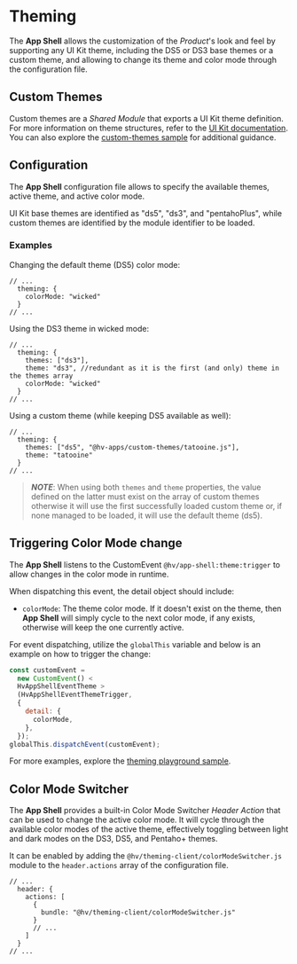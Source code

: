 # Theming

The **App Shell** allows the customization of the _Product_'s look and feel by supporting any UI Kit theme, including the DS5 or DS3 base themes or a custom theme, and allowing to change its theme and color mode through the configuration file.

## Custom Themes

Custom themes are a _Shared Module_ that exports a UI Kit theme definition. For more information on theme structures, refer to the [UI Kit documentation](https://lumada-design.github.io/uikit/master/?path=/docs/guides-theming--main). You can also explore the [custom-themes sample](../client/samples/custom-themes) for additional guidance.

## Configuration

The **App Shell** configuration file allows to specify the available themes, active theme, and active color mode.

UI Kit base themes are identified as "ds5", "ds3", and "pentahoPlus", while custom themes are identified by the module identifier to be loaded.

### Examples

Changing the default theme (DS5) color mode:

```jsonc
// ...
  theming: {
    colorMode: "wicked"
  }
// ...
```

Using the DS3 theme in wicked mode:

```jsonc
// ...
  theming: {
    themes: ["ds3"],
    theme: "ds3", //redundant as it is the first (and only) theme in the themes array
    colorMode: "wicked"
  }
// ...
```

Using a custom theme (while keeping DS5 available as well):

```jsonc
// ...
  theming: {
    themes: ["ds5", "@hv-apps/custom-themes/tatooine.js"],
    theme: "tatooine"
  }
// ...
```

> **_NOTE_**: When using both `themes` and `theme` properties, the value defined on the latter must exist on the array of custom themes otherwise it will use the first successfully loaded custom theme or, if none managed to be loaded, it will use the default theme (ds5).

## Triggering Color Mode change

The **App Shell** listens to the CustomEvent `@hv/app-shell:theme:trigger` to allow changes in the color mode in runtime.

When dispatching this event, the detail object should include:

- `colorMode`: The theme color mode. If it doesn't exist on the theme, then **App Shell** will simply cycle to the next color mode, if any exists, otherwise will keep the one currently active.

For event dispatching, utilize the `globalThis` variable and below is an example on how to trigger the change:

```javascript
const customEvent =
  new CustomEvent() <
  HvAppShellEventTheme >
  (HvAppShellEventThemeTrigger,
  {
    detail: {
      colorMode,
    },
  });
globalThis.dispatchEvent(customEvent);
```

For more examples, explore the [theming playground sample](../client/samples/default-app/src/pages/Theming/Theming.tsx).

## Color Mode Switcher

The **App Shell** provides a built-in Color Mode Switcher _Header Action_ that can be used to change the active color mode. It will cycle through the available color modes of the active theme, effectively toggling between light and dark modes on the DS3, DS5, and Pentaho+ themes.

It can be enabled by adding the `@hv/theming-client/colorModeSwitcher.js` module to the `header.actions` array of the configuration file.

```jsonc
// ...
  header: {
    actions: [
      {
        bundle: "@hv/theming-client/colorModeSwitcher.js"
      }
      // ...
    ]
  }
// ...
```
